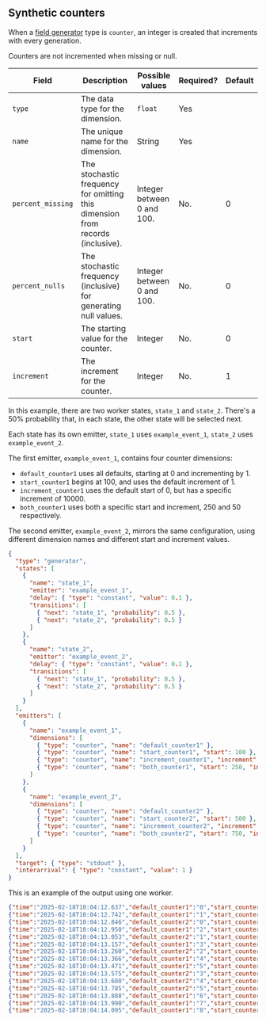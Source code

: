 ## Synthetic counters

When a [field generator](./fieldgen.md) type is `counter`, an integer is created that increments with every generation.

Counters are not incremented when missing or null.

| Field | Description | Possible values | Required? | Default |
|---|---|---|---|---|
| `type` | The data type for the dimension. | `float` | Yes ||
| `name` | The unique name for the dimension. | String | Yes ||
| `percent_missing` | The stochastic frequency for omitting this dimension from records (inclusive). | Integer between 0 and 100. | No. | 0 |
| `percent_nulls` | The stochastic frequency (inclusive) for generating null values. | Integer between 0 and 100. | No. | 0 |
| `start` | The starting value for the counter. | Integer | No. | 0 |
| `increment` | The increment for the counter. | Integer | No. | 1 |

In this example, there are two worker states, `state_1` and `state_2`. There's a 50% probability that, in each state, the other state will be selected next.

Each state has its own emitter, `state_1` uses `example_event_1`, `state_2` uses `example_event_2`.

The first emitter, `example_event_1`, contains four counter dimensions:

* `default_counter1` uses all defaults, starting at 0 and incrementing by 1.
* `start_counter1` begins at 100, and uses the default increment of 1.
* `increment_counter1` uses the default start of 0, but has a specific increment of 10000.
* `both_counter1` uses both a specific start and increment, 250 and 50 respectively.

The second emitter, `example_event_2`, mirrors the same configuration, using different dimension names and different start and increment values.

```json
{
  "type": "generator",
  "states": [
    {
      "name": "state_1",
      "emitter": "example_event_1",
      "delay": { "type": "constant", "value": 0.1 },
      "transitions": [
        { "next": "state_1", "probability": 0.5 },
        { "next": "state_2", "probability": 0.5 }
      ]
    },
    {
      "name": "state_2",
      "emitter": "example_event_2",
      "delay": { "type": "constant", "value": 0.1 },
      "transitions": [
        { "next": "state_1", "probability": 0.5 },
        { "next": "state_2", "probability": 0.5 }
      ]
    }
  ],
  "emitters": [
    {
      "name": "example_event_1",
      "dimensions": [
        { "type": "counter", "name": "default_counter1" },
        { "type": "counter", "name": "start_counter1", "start": 100 },
        { "type": "counter", "name": "increment_counter1", "increment": 10000 },
        { "type": "counter", "name": "both_counter1", "start": 250, "increment": 50 }
      ]
    },
    {
      "name": "example_event_2",
      "dimensions": [
        { "type": "counter", "name": "default_counter2" },
        { "type": "counter", "name": "start_counter2", "start": 500 },
        { "type": "counter", "name": "increment_counter2", "increment": 50000 },
        { "type": "counter", "name": "both_counter2", "start": 750, "increment": 50 }
      ]
    }
  ],
  "target": { "type": "stdout" },
  "interarrival": { "type": "constant", "value": 1 }
}
```

This is an example of the output using one worker.

```json
{"time":"2025-02-18T10:04:12.637","default_counter1":"0","start_counter1":"100","increment_counter1":"0","both_counter1":"250"}
{"time":"2025-02-18T10:04:12.742","default_counter1":"1","start_counter1":"101","increment_counter1":"10000","both_counter1":"300"}
{"time":"2025-02-18T10:04:12.846","default_counter2":"0","start_counter2":"500","increment_counter2":"0","both_counter2":"750"}
{"time":"2025-02-18T10:04:12.950","default_counter1":"2","start_counter1":"102","increment_counter1":"20000","both_counter1":"350"}
{"time":"2025-02-18T10:04:13.053","default_counter2":"1","start_counter2":"501","increment_counter2":"50000","both_counter2":"800"}
{"time":"2025-02-18T10:04:13.157","default_counter1":"3","start_counter1":"103","increment_counter1":"30000","both_counter1":"400"}
{"time":"2025-02-18T10:04:13.260","default_counter2":"2","start_counter2":"502","increment_counter2":"100000","both_counter2":"850"}
{"time":"2025-02-18T10:04:13.366","default_counter1":"4","start_counter1":"104","increment_counter1":"40000","both_counter1":"450"}
{"time":"2025-02-18T10:04:13.471","default_counter1":"5","start_counter1":"105","increment_counter1":"50000","both_counter1":"500"}
{"time":"2025-02-18T10:04:13.575","default_counter2":"3","start_counter2":"503","increment_counter2":"150000","both_counter2":"900"}
{"time":"2025-02-18T10:04:13.680","default_counter2":"4","start_counter2":"504","increment_counter2":"200000","both_counter2":"950"}
{"time":"2025-02-18T10:04:13.785","default_counter2":"5","start_counter2":"505","increment_counter2":"250000","both_counter2":"1000"}
{"time":"2025-02-18T10:04:13.888","default_counter1":"6","start_counter1":"106","increment_counter1":"60000","both_counter1":"550"}
{"time":"2025-02-18T10:04:13.990","default_counter1":"7","start_counter1":"107","increment_counter1":"70000","both_counter1":"600"}
{"time":"2025-02-18T10:04:14.095","default_counter1":"8","start_counter1":"108","increment_counter1":"80000","both_counter1":"650"}
```